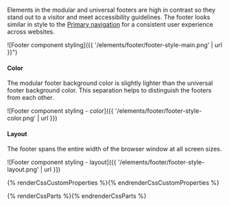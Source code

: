 Elements in the modular and universal footers are high in contrast so they stand 
out to a visitor and meet accessibility guidelines. The footer looks similar in 
style to the [Primary navigation](../navigation) for a consistent user 
experience across websites.

![Footer component styling]({{ '/elements/footer/footer-style-main.png' | url }}")

#### Color

The modular footer background color is slightly lighter than the universal 
footer background color. This separation helps to distinguish the footers from 
each other.

![Footer component styling - color]({{ '/elements/footer/footer-style-color.png' | url }})

#### Layout

The footer spans the entire width of the browser window at all screen 
sizes.

![Footer component styling - layout]({{ '/elements/footer/footer-style-layout.png' | url }})

{% renderCssCustomProperties %}{% endrenderCssCustomProperties %}

{% renderCssParts %}{% endrenderCssParts %}
